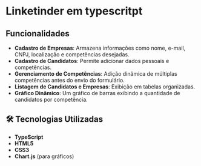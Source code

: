 # Linketinder em typescritpt

## Funcionalidades

- **Cadastro de Empresas**: Armazena informações como nome, e-mail, CNPJ, localização e competências desejadas.
- **Cadastro de Candidatos**: Permite adicionar dados pessoais e competências.
- **Gerenciamento de Competências**: Adição dinâmica de múltiplas competências antes do envio do formulário.
- **Listagem de Candidatos e Empresas**: Exibição em tabelas organizadas.
- **Gráfico Dinâmico**: Um gráfico de barras exibindo a quantidade de candidatos por competência.

## 🛠 Tecnologias Utilizadas

- **TypeScript**
- **HTML5**
- **CSS3**
- **Chart.js** (para gráficos)
